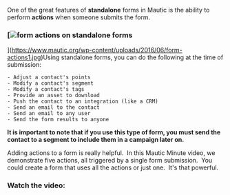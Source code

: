 One of the great features of **standalone** forms in Mautic is the ability to perform **actions** when someone submits the form.



### [![form actions on standalone forms](https://www.mautic.org/wp-content/uploads/2016/06/form-actions1.jpg)
](https://www.mautic.org/wp-content/uploads/2016/06/form-actions1.jpg)Using standalone forms, you can do the following at the time of submission:



	- Adjust a contact's points
	- Modify a contact's segment
	- Modify a contact's tags
	- Provide an asset to download
	- Push the contact to an integration (like a CRM)
	- Send an email to the contact
	- Send an email to any user
	- Send the form results to anyone


**It is important to note that if you use this type of form, you must send the contact to a segment to include them in a campaign later on.**

Adding actions to a form is really helpful.  In this Mautic Minute video, we demonstrate five actions, all triggered by a single form submission.  You could create a form that uses all the actions or just one.  It's that powerful.

### Watch the video:
<script src="//fast.wistia.com/embed/medias/xzhv08m3qf.jsonp" async></script><script src="//fast.wistia.com/assets/external/E-v1.js" async></script>


<span class="wistia_embed wistia_async_xzhv08m3qf popover=true popoverAnimateThumbnail=true videoFoam=true" style="display: inline-block; height: 100%; width: 100%;"> </span>

Make sure you subscribe to our [YouTube channel.](https://www.youtube.com/channel/UCcc9_x7_gNICPkrbG2NU9Xw)

If you’d like to suggest a topic, please head over to the #[support](https://discord.gg/mautic) channel and message @imrodmartin.